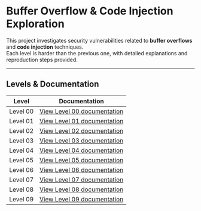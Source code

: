 # Buffer Overflow & Code Injection Exploration

This project investigates security vulnerabilities related to **buffer overflows** and **code injection** techniques.  
Each level is harder than the previous one, with detailed explanations and reproduction steps provided.

---

## Levels & Documentation

| Level     | Documentation |
|-----------|----------------|
| Level 00  | [View Level 00 documentation](./level00/Ressources/README.md) |
| Level 01  | [View Level 01 documentation](./level01/Ressources/README.md) |
| Level 02  | [View Level 02 documentation](./level02/Ressources/README.md) |
| Level 03  | [View Level 03 documentation](./level03/Ressources/README.md) |
| Level 04  | [View Level 04 documentation](./level04/Ressources/README.md) |
| Level 05  | [View Level 05 documentation](./level05/Ressources/README.md) |
| Level 06  | [View Level 06 documentation](./level06/Ressources/README.md) |
| Level 07  | [View Level 07 documentation](./level07/Ressources/README.md) |
| Level 08  | [View Level 08 documentation](./level08/Ressources/README.md) |
| Level 09  | [View Level 09 documentation](./level09/Ressources/README.md) |
